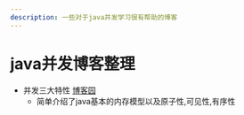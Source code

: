 ```yaml
---
description: 一些对于java并发学习很有帮助的博客
---
```


# java并发博客整理

* 并发三大特性 [博客园](https://www.cnblogs.com/chenzufeng/p/14532438.html)
  * 简单介绍了java基本的内存模型以及原子性,可见性,有序性
